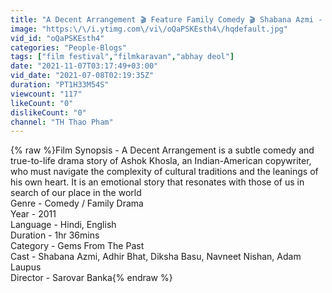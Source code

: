 ```yaml
---
title: "A Decent Arrangement 🎬 Feature Family Comedy 🎬 Shabana Azmi - Adhir Bhat - Diksha Basu - Adam Laupus"
image: "https:\/\/i.ytimg.com\/vi\/oQaPSKEsth4\/hqdefault.jpg"
vid_id: "oQaPSKEsth4"
categories: "People-Blogs"
tags: ["film festival","filmkaravan","abhay deol"]
date: "2021-11-07T03:17:49+03:00"
vid_date: "2021-07-08T02:19:35Z"
duration: "PT1H33M54S"
viewcount: "117"
likeCount: "0"
dislikeCount: "0"
channel: "TH Thao Pham"
---
```

{% raw %}Film Synopsis - A Decent Arrangement is a subtle comedy and true-to-life drama story of Ashok Khosla, an Indian-American copywriter, who must navigate the complexity of cultural traditions and the leanings of his own heart. It is an emotional story that resonates with those of us in search of our place in the world<br />Genre - Comedy / Family Drama<br />Year - 2011<br />Language - Hindi, English<br />Duration - 1hr 36mins <br />Category - Gems From The Past<br />Cast - Shabana Azmi, Adhir Bhat, Diksha Basu, Navneet Nishan, Adam Laupus<br />Director - Sarovar Banka{% endraw %}
